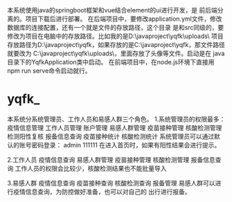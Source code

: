 本系统使用java的springboot框架和vue结合element的ui进行开发，是
前后端分离的。项目下载后进行部署。
在后端项目中，要修改application.yml文件，修改数据库的连接配置，还有一个就是文件的存放路径，这个目录
是和src同级的，要修改为项目在电脑中的存放路径。比如我的是D:\\javaproject\\yqfk\\uploads\\
项目存放路径为D:\\javaproject\\yqfk，如果存放的是C:\\javaproject\\yqfk，那文件路径就要改为
C:\\javaproject\\yqfk\\uploads\\，里面存放了头像等文件。启动是在
java目录下的YqfkApplication类中启动。
在前端项目中，在node.js环境下直接用npm run serve命令启动就行。



# yqfk_
本系统分系统管理员、工作人员和易感人群三个角色。
1.系统管理员的权限最多：
疫情信息管理
工作人员管理
账户管理
易感人群管理
疫苗接种管理
核酸检测管理
检测阳性复核
报备信息查询
疫苗接种统计
核酸检测统计
系统管理员可以通过默认的账号密码登录：
admin 111111
在进入首页时，如果有阳性结果会进行提示。

2.工作人员
疫情信息查询
易感人群管理
疫苗接种管理
核酸检测管理
报备信息查询
工作人员的权限会比较少，核酸检测结果也不能批量导入

3.易感人群
疫情信息查询
疫苗接种查询
核酸检测查询
报备管理
易感人群可以进行疫情信息查询，为防控做好准备，也可以对自己的
出行进行报备。

